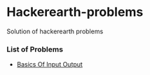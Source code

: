 # Hackerearth-problems
Solution of hackerearth problems

### List of Problems
- [Basics Of Input Output](Basics%20of%20Input%20Output)
